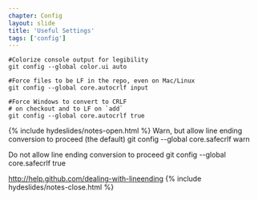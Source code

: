 ```yaml
---
chapter: Config
layout: slide
title: 'Useful Settings'
tags: ['config']
---
```


	#Colorize console output for legibility
	git config --global color.ui auto

	#Force files to be LF in the repo, even on Mac/Linux
	git config --global core.autocrlf input

	#Force Windows to convert to CRLF
	# on checkout and to LF on `add`
	git config --global core.autocrlf true


{% include hydeslides/notes-open.html %}
Warn, but allow line ending conversion to proceed (the default)
git config --global core.safecrlf warn

Do not allow line ending conversion to proceed
git config --global core.safecrlf true

http://help.github.com/dealing-with-lineending
{% include hydeslides/notes-close.html %}